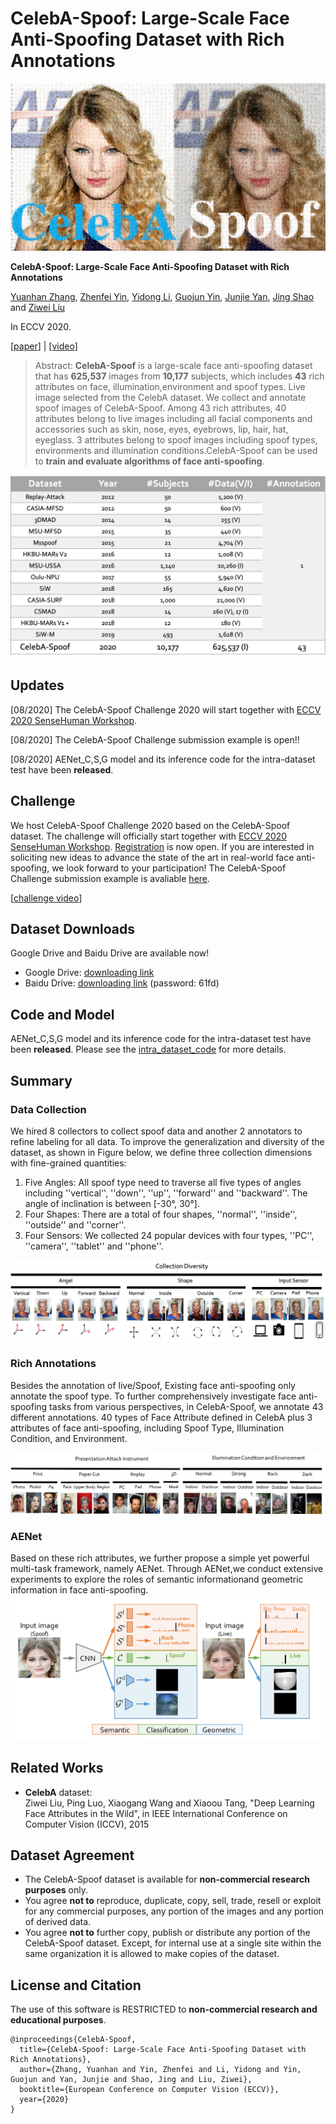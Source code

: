 # **CelebA-Spoof: Large-Scale Face Anti-Spoofing Dataset with Rich Annotations**

![fig1_compressed-1](fig/github3_2_1.png)

**CelebA-Spoof: Large-Scale Face Anti-Spoofing Dataset with Rich Annotations**

[Yuanhan Zhang](https://github.com/Davidzhangyuanhan/CelebA-Spoof), [Zhenfei Yin](https://github.com/yinzhenfei), [Yidong Li](http://faculty.bjtu.edu.cn/8408/), [Guojun Yin](https://gjyin91.github.io/), [Junjie Yan](https://yan-junjie.github.io/), [Jing Shao](https://amandajshao.github.io/) and [Ziwei Liu](https://liuziwei7.github.io/)

In ECCV 2020. 

[[paper](https://arxiv.org/abs/2007.12342)] | [[video](https://www.youtube.com/watch?v=A7XjSg5srvI&t=4s)] 

> Abstract: **CelebA-Spoof** is a large-scale face anti-spoofing dataset that has **625,537** images from **10,177** subjects, which includes **43** rich attributes on face, illumination,environment and spoof types. Live image selected from the CelebA dataset. We collect and annotate spoof images of CelebA-Spoof. Among 43 rich attributes, 40 attributes belong to live images including all facial components and accessories such as skin, nose, eyes, eyebrows,  lip, hair, hat, eyeglass. 3 attributes belong to spoof images including spoof types, environments and  illumination conditions.CelebA-Spoof  can be used to **train and evaluate algorithms of face anti-spoofing**.

![dataset](fig/dataset.png)



## Updates

[08/2020] The CelebA-Spoof Challenge 2020 will start together with [ECCV 2020 SenseHuman Workshop](https://sense-human.github.io/).

[08/2020] The CelebA-Spoof Challenge submission example is open!!

[08/2020] AENet_C,S,G model and its inference code  for the intra-dataset test have been **released**.

## Challenge

We host CelebA-Spoof Challenge 2020 based on the CelebA-Spoof dataset. The challenge will officially start together with [ECCV 2020 SenseHuman Workshop](https://sense-human.github.io/). [Registration](https://competitions.codalab.org/competitions/26210#participate) is now open. If you are interested in soliciting new ideas to advance the state of the art in real-world face anti-spoofing, we look forward to your participation! The CelebA-Spoof Challenge submission example is avaliable [here](https://github.com/Davidzhangyuanhan/CelebASpoofChallengeSubmissionExample).

[[challenge video](https://www.youtube.com/watch?v=j-RTCUjVBGE&list=PLua4XbbBXzFezSfmoZwgiIS5Ze0__mi70&index=7&t=0s)]

## Dataset Downloads

Google Drive and Baidu Drive are available now!

* Google Drive: [downloading link](https://drive.google.com/drive/folders/1OW_1bawO79pRqdVEVmBzp8HSxdSwln_Z?usp=sharing)
* Baidu Drive: [downloading link](https://pan.baidu.com/s/12qe13-jFJ9pE-_E3iSZtkw) (password: 61fd)

## Code and Model

AENet_C,S,G model and its inference code for the intra-dataset test have been **released**. Please see the [intra_dataset_code](https://github.com/Davidzhangyuanhan/CelebA-Spoof/tree/master/intra_dataset_code) for more details.

## Summary

### Data Collection

We hired $8$ collectors to collect spoof data and another $2$ annotators to refine labeling for all data. To improve the generalization and diversity of the dataset, as shown in Figure below, we define three collection dimensions with fine-grained quantities: 

1. Five Angles: All spoof type need to traverse all five types of angles including ''vertical'',  ''down'',  ''up'',  ''forward'' and ''backward''. The angle of inclination is between [-30°, 30°].
2. Four Shapes: There are a total of four shapes, ''normal'',  ''inside'', ''outside'' and ''corner''. 
3. Four Sensors: We collected 24 popular devices with four types, ''PC'', ''camera'', ''tablet'' and ''phone''.

![data_collection](fig/data_collection.png)

### Rich Annotations

Besides the annotation of live/Spoof, Existing face anti-spoofing only annotate the spoof type. To further comprehensively investigate face anti-spoofing tasks from various perspectives, in CelebA-Spoof, we annotate 43 different annotations. 40 types of Face Attribute defined in CelebA plus 3 attributes of face anti-spoofing, including Spoof Type, Illumination Condition, and Environment.

![attribute stastic-1](fig/attribute_stastic-1.jpg)



### AENet

Based on these rich attributes, we further propose a simple yet powerful multi-task framework, namely AENet. Through AENet,we conduct extensive experiments to explore the roles of semantic informationand geometric information in face anti-spoofing.
![CNN4-1](fig/CNN4-1.jpg)

## Related Works

* **CelebA** dataset:<br/>
Ziwei Liu, Ping Luo, Xiaogang Wang and Xiaoou Tang, "Deep Learning Face Attributes in the Wild", in IEEE International Conference on Computer Vision (ICCV), 2015 

## Dataset Agreement
* The CelebA-Spoof dataset is available for **non-commercial research purposes** only.
* You agree **not to** reproduce, duplicate, copy, sell, trade, resell or exploit for any commercial purposes, any portion of the images and any portion of derived data.
* You agree **not to** further copy, publish or distribute any portion of the CelebA-Spoof dataset. Except, for internal use at a single site within the same organization it is allowed to make copies of the dataset.

## License and Citation
The use of this software is RESTRICTED to **non-commercial research and educational purposes**.
```
@inproceedings{CelebA-Spoof,
  title={CelebA-Spoof: Large-Scale Face Anti-Spoofing Dataset with Rich Annotations},
  author={Zhang, Yuanhan and Yin, Zhenfei and Li, Yidong and Yin, Guojun and Yan, Junjie and Shao, Jing and Liu, Ziwei},
  booktitle={European Conference on Computer Vision (ECCV)},
  year={2020}
}
```
